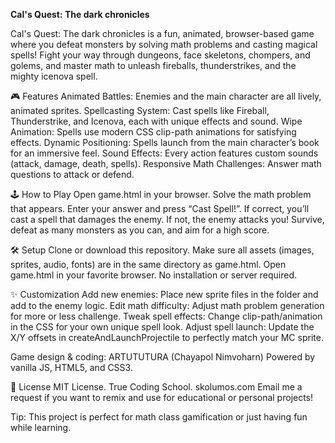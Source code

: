 **Cal's Quest: The dark chronicles**

Cal's Quest: The dark chronicles is a fun, animated, browser-based game where you defeat monsters by solving math problems and casting magical spells!
Fight your way through dungeons, face skeletons, chompers, and golems, and master math to unleash fireballs, thunderstrikes, and the mighty icenova spell.

🎮 Features
Animated Battles: Enemies and the main character are all lively, animated sprites.
Spellcasting System: Cast spells like Fireball, Thunderstrike, and Icenova, each with unique effects and sound.
Wipe Animation: Spells use modern CSS clip-path animations for satisfying effects.
Dynamic Positioning: Spells launch from the main character’s book for an immersive feel.
Sound Effects: Every action features custom sounds (attack, damage, death, spells).
Responsive Math Challenges: Answer math questions to attack or defend.

🕹️ How to Play
Open game.html in your browser.
Solve the math problem that appears.
Enter your answer and press “Cast Spell!”.
If correct, you’ll cast a spell that damages the enemy.
If not, the enemy attacks you!
Survive, defeat as many monsters as you can, and aim for a high score.

🛠️ Setup
Clone or download this repository.
Make sure all assets (images, sprites, audio, fonts) are in the same directory as game.html.
Open game.html in your favorite browser.
No installation or server required.

✨ Customization
Add new enemies: Place new sprite files in the folder and add to the enemy logic.
Edit math difficulty: Adjust math problem generation for more or less challenge.
Tweak spell effects: Change clip-path/animation in the CSS for your own unique spell look.
Adjust spell launch: Update the X/Y offsets in createAndLaunchProjectile to perfectly match your MC sprite.

Game design & coding: ARTUTUTURA (Chayapol Nimvoharn)
Powered by vanilla JS, HTML5, and CSS3.

📜 License
MIT License.
True Coding School.
skolumos.com
Email me a request if you want to remix and use for educational or personal projects!

Tip:
This project is perfect for math class gamification or just having fun while learning.
